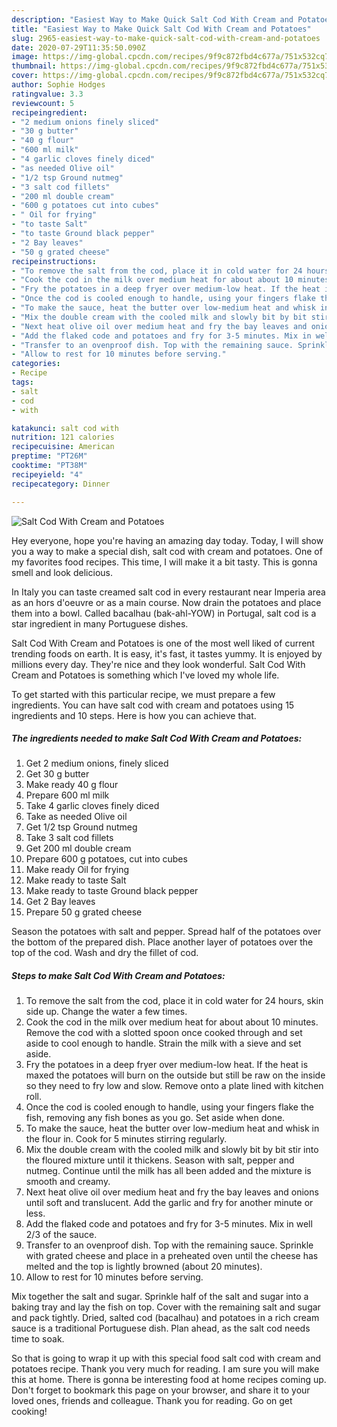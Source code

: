 ```yaml
---
description: "Easiest Way to Make Quick Salt Cod With Cream and Potatoes"
title: "Easiest Way to Make Quick Salt Cod With Cream and Potatoes"
slug: 2965-easiest-way-to-make-quick-salt-cod-with-cream-and-potatoes
date: 2020-07-29T11:35:50.090Z
image: https://img-global.cpcdn.com/recipes/9f9c872fbd4c677a/751x532cq70/salt-cod-with-cream-and-potatoes-recipe-main-photo.jpg
thumbnail: https://img-global.cpcdn.com/recipes/9f9c872fbd4c677a/751x532cq70/salt-cod-with-cream-and-potatoes-recipe-main-photo.jpg
cover: https://img-global.cpcdn.com/recipes/9f9c872fbd4c677a/751x532cq70/salt-cod-with-cream-and-potatoes-recipe-main-photo.jpg
author: Sophie Hodges
ratingvalue: 3.3
reviewcount: 5
recipeingredient:
- "2 medium onions finely sliced"
- "30 g butter"
- "40 g flour"
- "600 ml milk"
- "4 garlic cloves finely diced"
- "as needed Olive oil"
- "1/2 tsp Ground nutmeg"
- "3 salt cod fillets"
- "200 ml double cream"
- "600 g potatoes cut into cubes"
- " Oil for frying"
- "to taste Salt"
- "to taste Ground black pepper"
- "2 Bay leaves"
- "50 g grated cheese"
recipeinstructions:
- "To remove the salt from the cod, place it in cold water for 24 hours, skin side up. Change the water a few times."
- "Cook the cod in the milk over medium heat for about about 10 minutes. Remove the cod with a slotted spoon once cooked through and set aside to cool enough to handle. Strain the milk with a sieve and set aside."
- "Fry the potatoes in a deep fryer over medium-low heat. If the heat is maxed the potatoes will burn on the outside but still be raw on the inside so they need to fry low and slow. Remove onto a plate lined with kitchen roll."
- "Once the cod is cooled enough to handle, using your fingers flake the fish, removing any fish bones as you go. Set aside when done."
- "To make the sauce, heat the butter over low-medium heat and whisk in the flour in. Cook for 5 minutes stirring regularly."
- "Mix the double cream with the cooled milk and slowly bit by bit stir into the floured mixture until it thickens. Season with salt, pepper and nutmeg. Continue until the milk has all been added and the mixture is smooth and creamy."
- "Next heat olive oil over medium heat and fry the bay leaves and onions until soft and translucent. Add the garlic and fry for another minute or less."
- "Add the flaked code and potatoes and fry for 3-5 minutes. Mix in well 2/3 of the sauce."
- "Transfer to an ovenproof dish. Top with the remaining sauce. Sprinkle with grated cheese and place in a preheated oven until the cheese has melted and the top is lightly browned (about 20 minutes)."
- "Allow to rest for 10 minutes before serving."
categories:
- Recipe
tags:
- salt
- cod
- with

katakunci: salt cod with 
nutrition: 121 calories
recipecuisine: American
preptime: "PT26M"
cooktime: "PT38M"
recipeyield: "4"
recipecategory: Dinner

---
```



![Salt Cod With Cream and Potatoes](https://img-global.cpcdn.com/recipes/9f9c872fbd4c677a/751x532cq70/salt-cod-with-cream-and-potatoes-recipe-main-photo.jpg)

Hey everyone, hope you're having an amazing day today. Today, I will show you a way to make a special dish, salt cod with cream and potatoes. One of my favorites food recipes. This time, I will make it a bit tasty. This is gonna smell and look delicious.

In Italy you can taste creamed salt cod in every restaurant near Imperia area as an hors d&#39;oeuvre or as a main course. Now drain the potatoes and place them into a bowl. Called bacalhau (bak-ahl-YOW) in Portugal, salt cod is a star ingredient in many Portuguese dishes.

Salt Cod With Cream and Potatoes is one of the most well liked of current trending foods on earth. It is easy, it's fast, it tastes yummy. It is enjoyed by millions every day. They're nice and they look wonderful. Salt Cod With Cream and Potatoes is something which I've loved my whole life.


To get started with this particular recipe, we must prepare a few ingredients. You can have salt cod with cream and potatoes using 15 ingredients and 10 steps. Here is how you can achieve that.

<!--inarticleads1-->

##### The ingredients needed to make Salt Cod With Cream and Potatoes:

1. Get 2 medium onions, finely sliced
1. Get 30 g butter
1. Make ready 40 g flour
1. Prepare 600 ml milk
1. Take 4 garlic cloves finely diced
1. Take as needed Olive oil
1. Get 1/2 tsp Ground nutmeg
1. Take 3 salt cod fillets
1. Get 200 ml double cream
1. Prepare 600 g potatoes, cut into cubes
1. Make ready  Oil for frying
1. Make ready to taste Salt
1. Make ready to taste Ground black pepper
1. Get 2 Bay leaves
1. Prepare 50 g grated cheese


Season the potatoes with salt and pepper. Spread half of the potatoes over the bottom of the prepared dish. Place another layer of potatoes over the top of the cod. Wash and dry the fillet of cod. 

<!--inarticleads2-->

##### Steps to make Salt Cod With Cream and Potatoes:

1. To remove the salt from the cod, place it in cold water for 24 hours, skin side up. Change the water a few times.
1. Cook the cod in the milk over medium heat for about about 10 minutes. Remove the cod with a slotted spoon once cooked through and set aside to cool enough to handle. Strain the milk with a sieve and set aside.
1. Fry the potatoes in a deep fryer over medium-low heat. If the heat is maxed the potatoes will burn on the outside but still be raw on the inside so they need to fry low and slow. Remove onto a plate lined with kitchen roll.
1. Once the cod is cooled enough to handle, using your fingers flake the fish, removing any fish bones as you go. Set aside when done.
1. To make the sauce, heat the butter over low-medium heat and whisk in the flour in. Cook for 5 minutes stirring regularly.
1. Mix the double cream with the cooled milk and slowly bit by bit stir into the floured mixture until it thickens. Season with salt, pepper and nutmeg. Continue until the milk has all been added and the mixture is smooth and creamy.
1. Next heat olive oil over medium heat and fry the bay leaves and onions until soft and translucent. Add the garlic and fry for another minute or less.
1. Add the flaked code and potatoes and fry for 3-5 minutes. Mix in well 2/3 of the sauce.
1. Transfer to an ovenproof dish. Top with the remaining sauce. Sprinkle with grated cheese and place in a preheated oven until the cheese has melted and the top is lightly browned (about 20 minutes).
1. Allow to rest for 10 minutes before serving.


Mix together the salt and sugar. Sprinkle half of the salt and sugar into a baking tray and lay the fish on top. Cover with the remaining salt and sugar and pack tightly. Dried, salted cod (bacalhau) and potatoes in a rich cream sauce is a traditional Portuguese dish. Plan ahead, as the salt cod needs time to soak. 

So that is going to wrap it up with this special food salt cod with cream and potatoes recipe. Thank you very much for reading. I am sure you will make this at home. There is gonna be interesting food at home recipes coming up. Don't forget to bookmark this page on your browser, and share it to your loved ones, friends and colleague. Thank you for reading. Go on get cooking!
